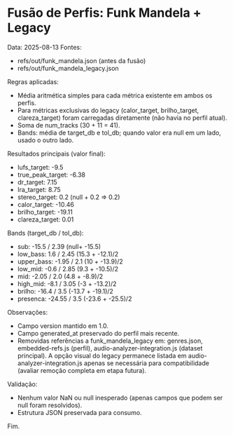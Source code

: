# Fusão de Perfis: Funk Mandela + Legacy

Data: 2025-08-13
Fontes:
- refs/out/funk_mandela.json (antes da fusão)
- refs/out/funk_mandela_legacy.json

Regras aplicadas:
- Média aritmética simples para cada métrica existente em ambos os perfis.
- Para métricas exclusivas do legacy (calor_target, brilho_target, clareza_target) foram carregadas diretamente (não havia no perfil atual).
- Soma de num_tracks (30 + 11 = 41).
- Bands: média de target_db e tol_db; quando valor era null em um lado, usado o outro lado.

Resultados principais (valor final):
- lufs_target: -9.5
- true_peak_target: -6.38
- dr_target: 7.15
- lra_target: 8.75
- stereo_target: 0.2 (null + 0.2 => 0.2)
- calor_target: -10.46
- brilho_target: -19.11
- clareza_target: 0.01

Bands (target_db / tol_db):
- sub: -15.5 / 2.39 (null+ -15.5)
- low_bass: 1.6 / 2.45 (15.3 + -12.1)/2
- upper_bass: -1.95 / 2.1 (10 + -13.9)/2
- low_mid: -0.6 / 2.85 (9.3 + -10.5)/2
- mid: -2.05 / 2.0 (4.8 + -8.9)/2
- high_mid: -8.1 / 3.05 (-3 + -13.2)/2
- brilho: -16.4 / 3.5 (-13.7 + -19.1)/2
- presenca: -24.55 / 3.5 (-23.6 + -25.5)/2

Observações:
- Campo version mantido em 1.0.
- Campo generated_at preservado do perfil mais recente.
- Removidas referências a funk_mandela_legacy em: genres.json, embedded-refs.js (perfil), audio-analyzer-integration.js (dataset principal). A opção visual do legacy permanece listada em audio-analyzer-integration.js apenas se necessária para compatibilidade (avaliar remoção completa em etapa futura).

Validação:
- Nenhum valor NaN ou null inesperado (apenas campos que podem ser null foram resolvidos).
- Estrutura JSON preservada para consumo.

Fim.
